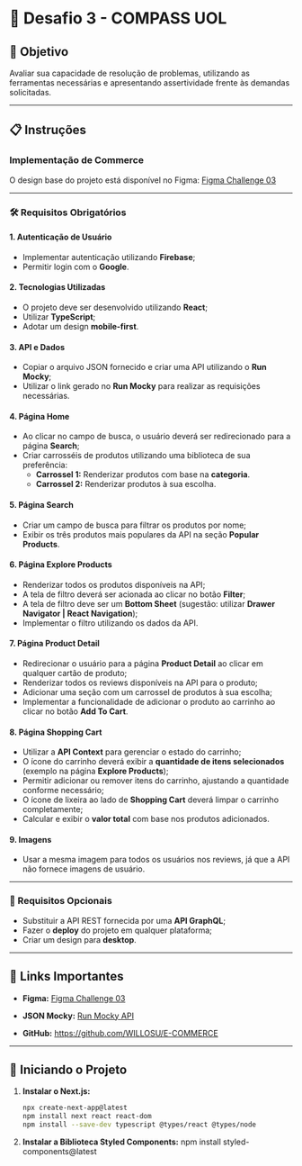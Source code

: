 # 🚀 Desafio 3 - COMPASS UOL

## 🧠 Objetivo

Avaliar sua capacidade de resolução de problemas, utilizando as ferramentas necessárias e apresentando assertividade frente às demandas solicitadas.

---

## 📋 Instruções

### Implementação de Commerce

O design base do projeto está disponível no Figma:
[Figma Challenge 03](https://www.figma.com/design/V0UGvd2pWq6LNFJ2omOaUP/Challenge-03?node-id=4-1&p=f)

---

### 🛠️ Requisitos Obrigatórios

#### **1. Autenticação de Usuário**
- Implementar autenticação utilizando **Firebase**;
- Permitir login com o **Google**.

#### **2. Tecnologias Utilizadas**
- O projeto deve ser desenvolvido utilizando **React**;
- Utilizar **TypeScript**;
- Adotar um design **mobile-first**.

#### **3. API e Dados**
- Copiar o arquivo JSON fornecido e criar uma API utilizando o **Run Mocky**;
- Utilizar o link gerado no **Run Mocky** para realizar as requisições necessárias.

#### **4. Página Home**
- Ao clicar no campo de busca, o usuário deverá ser redirecionado para a página **Search**;
- Criar carrosséis de produtos utilizando uma biblioteca de sua preferência:
  - **Carrossel 1:** Renderizar produtos com base na **categoria**.
  - **Carrossel 2:** Renderizar produtos à sua escolha.

#### **5. Página Search**
- Criar um campo de busca para filtrar os produtos por nome;
- Exibir os três produtos mais populares da API na seção **Popular Products**.

#### **6. Página Explore Products**
- Renderizar todos os produtos disponíveis na API;
- A tela de filtro deverá ser acionada ao clicar no botão **Filter**;
- A tela de filtro deve ser um **Bottom Sheet** (sugestão: utilizar **Drawer Navigator | React Navigation**);
- Implementar o filtro utilizando os dados da API.

#### **7. Página Product Detail**
- Redirecionar o usuário para a página **Product Detail** ao clicar em qualquer cartão de produto;
- Renderizar todos os reviews disponíveis na API para o produto;
- Adicionar uma seção com um carrossel de produtos à sua escolha;
- Implementar a funcionalidade de adicionar o produto ao carrinho ao clicar no botão **Add To Cart**.

#### **8. Página Shopping Cart**
- Utilizar a **API Context** para gerenciar o estado do carrinho;
- O ícone do carrinho deverá exibir a **quantidade de itens selecionados** (exemplo na página **Explore Products**);
- Permitir adicionar ou remover itens do carrinho, ajustando a quantidade conforme necessário;
- O ícone de lixeira ao lado de **Shopping Cart** deverá limpar o carrinho completamente;
- Calcular e exibir o **valor total** com base nos produtos adicionados.

#### **9. Imagens**
- Usar a mesma imagem para todos os usuários nos reviews, já que a API não fornece imagens de usuário.

---

### 🔗 Requisitos Opcionais
- Substituir a API REST fornecida por uma **API GraphQL**;
- Fazer o **deploy** do projeto em qualquer plataforma;
- Criar um design para **desktop**.

---

## 🔗 Links Importantes
- **Figma:** [Figma Challenge 03](https://www.figma.com/design/V0UGvd2pWq6LNFJ2omOaUP/Challenge-03?node-id=4-1&p=f)

- **JSON Mocky:** [Run Mocky API](https://run.mocky.io/v3/71448aa4-d73a-4213-a87e-fbd7d1758109)

- **GitHub:** https://github.com/WILLOSU/E-COMMERCE

---

## 🚀 Iniciando o Projeto

1. **Instalar o Next.js:**
   ```bash
   npx create-next-app@latest
   npm install next react react-dom
   npm install --save-dev typescript @types/react @types/node

2. **Instalar a Biblioteca Styled Components:** 
npm install styled-components@latest
   
